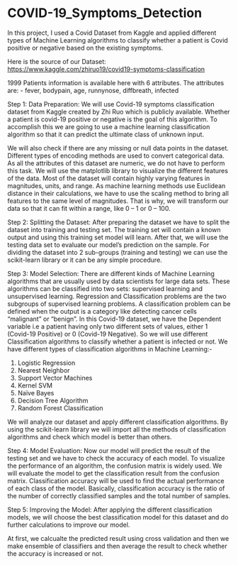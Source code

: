 # COVID-19_Symptoms_Detection
In this project, I used a Covid Dataset from Kaggle and applied different types of Machine Learning algorithms to classify whether a patient is Covid positive or negative based on the existing symptoms.

Here is the source of our Dataset: https://www.kaggle.com/zhiruo19/covid19-symptoms-classification

1999 Patients information is available here with 6 attributes. The attributes are: - fever, bodypain, age, runnynose, diffbreath, infected

Step 1: Data Preparation: We will use Covid-19 symptoms classification dataset from Kaggle created by Zhi Ruo which is publicly available. Whether a patient is covid-19 positive or negative is the goal of this algorithm. To accomplish this we are going to use a machine learning classification algorithm so that it can predict the ultimate class of unknown input.

We will also check if there are any missing or null data points in the dataset. Different types of encoding methods are used to convert categorical data. As all the attributes of this dataset are numeric, we do not have to perform this task. We will use the matplotlib library to visualize the different features of the data. Most of the dataset will contain highly varying features in magnitudes, units, and range. As machine learning methods use Euclidean distance in their calculations, we have to use the scaling method to bring all features to the same level of magnitudes. That is why, we will transform our data so that it can fit within a range, like 0 – 1 or 0 – 100.

Step 2: Splitting the Dataset: After preparing the dataset we have to split the dataset into training and testing set. The training set will contain a known output and using this training set model will learn. After that, we will use the testing data set to evaluate our model’s prediction on the sample. For dividing the dataset into 2 sub-groups (training and testing) we can use the scikit-learn library or it can be any simple procedure.

Step 3: Model Selection: There are different kinds of Machine Learning algorithms that are usually used by data scientists for large data sets. These algorithms can be classified into two sets: supervised learning and unsupervised learning. Regression and Classification problems are the two subgroups of supervised learning problems. A classification problem can be defined when the output is a category like detecting cancer cells “malignant” or “benign”. In this Covid-19 dataset, we have the Dependent variable i.e a patient having only two different sets of values, either 1 (Covid-19 Positive) or 0 (Covid-19 Negative). So we will use different Classification algorithms to classify whether a patient is infected or not. We have different types of classification algorithms in Machine Learning:-

1. Logistic Regression
2. Nearest Neighbor
3. Support Vector Machines
4. Kernel SVM
5. Naïve Bayes
6. Decision Tree Algorithm
7. Random Forest Classification

We will analyze our dataset and apply different classification algorithms. By using the scikit-learn library we will import all the methods of classification algorithms and check which model is better than others.

Step 4: Model Evaluation: Now our model will predict the result of the testing set and we have to check the accuracy of each model. To visualize the performance of an algorithm, the confusion matrix is widely used. We will evaluate the model to get the classification result from the confusion matrix. Classification accuracy will be used to find the actual performance of each class of the model. Basically, classification accuracy is the ratio of the number of correctly classified samples and the total number of samples.

Step 5: Improving the Model: After applying the different classification models, we will choose the best classification model for this dataset and do further calculations to improve our model.

At first, we calcualte the predicted result using cross validation and then we make ensemble of classifiers and then average the result to check whether the accuracy is increased or not.
